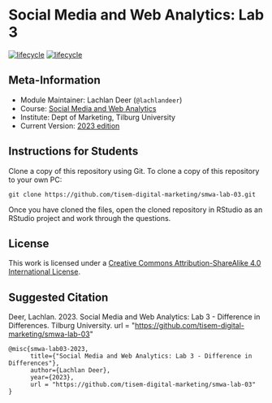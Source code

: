 # Social Media and Web Analytics: Lab 3

[![lifecycle](https://img.shields.io/badge/lifecycle-maturing-blue.svg)](https://www.tidyverse.org/lifecycle/#maturing)
[![lifecycle](https://img.shields.io/badge/version-2023-red.svg)]()

## Meta-Information

* Module Maintainer: Lachlan Deer (`@lachlandeer`)
* Course: [Social Media and Web Analytics](https://tisem-digital-marketing.github.io/2023-smwa)
* Institute: Dept of Marketing, Tilburg University
* Current Version: [2023 edition](https://tisem-digital-marketing.github.io/2023-smwa)

## Instructions for Students

Clone a copy of this repository using Git.
To clone a copy of this repository to your own PC:

```{bash, eval = FALSE}
git clone https://github.com/tisem-digital-marketing/smwa-lab-03.git
```

Once you have cloned the files, open the cloned repository in RStudio as an RStudio project and work through the questions.

## License

This work is licensed under a [Creative Commons Attribution-ShareAlike 4.0 International License](http://creativecommons.org/licenses/by-sa/4.0/).

## Suggested Citation

Deer, Lachlan. 2023. Social Media and Web Analytics: Lab 3 - Difference in Differences. Tilburg University. url = "https://github.com/tisem-digital-marketing/smwa-lab-03"

```{r, engine='out', eval = FALSE}
@misc{smwa-lab03-2023,
      title={"Social Media and Web Analytics: Lab 3 - Difference in Differences"},
      author={Lachlan Deer},
      year={2023},
      url = "https://github.com/tisem-digital-marketing/smwa-lab-03"
}
```
